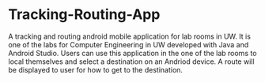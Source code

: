 # Tracking-Routing-App

A tracking and routing android mobile application for lab rooms in UW. It is one of the labs for Computer Engineering in UW developed with Java and Android Studio. Users can use this application in the one of the lab rooms to local themselves and select a destination on an Andriod device. A route will be displayed to user for how to get to the destination.

